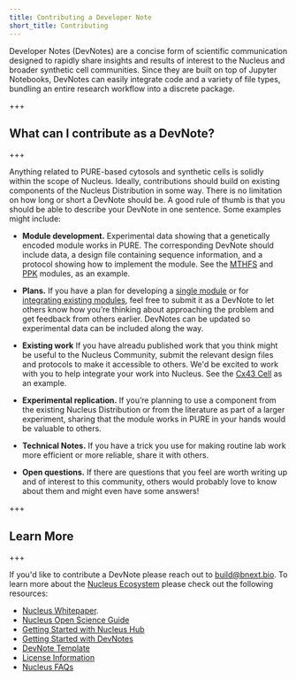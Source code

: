 ```yaml
---
title: Contributing a Developer Note
short_title: Contributing
---
```


Developer Notes (DevNotes) are a concise form of scientific communication designed to rapidly share insights and results of interest to the Nucleus and broader synthetic cell communities. Since they are built on top of Jupyter Notebooks, DevNotes can easily integrate code and a variety of file types, bundling an entire research workflow into a discrete package.

+++
## What can I contribute as a DevNote?
+++

Anything related to PURE-based cytosols and synthetic cells is solidly within the scope of Nucleus. Ideally, contributions should build on existing components of the Nucleus Distribution in some way. There is no limitation on how long or short a DevNote should be. A good rule of thumb is that you should be able to describe your DevNote in one sentence. Some examples might include:

- **Module development.** Experimental data showing that a genetically encoded module works in PURE. The corresponding DevNote should include data, a design file containing sequence information, and a protocol showing how to implement the module. See the [MTHFS](https://devnotes.bnext.bio/articles/cytosol-module-mthfs) and [PPK](https://devnotes.bnext.bio/articles/ppk-module-test) modules, as an example.

- **Plans.** If you have a plan for developing a [single module](https://devnotes.bnext.bio/articles/clpxp-module-plan) or for [integrating existing modules](https://devnotes.bnext.bio/articles/developer-cell-introduction), feel free to submit it as a DevNote to let others know how you’re thinking about approaching the problem and get feedback from others earlier. DevNotes can be updated so experimental data can be included along the way.

- **Existing work** If you have alreadu published work that you think might be useful to the Nucleus Community, submit the relevant design files and protocols to make it accessible to others. We'd be excited to work with you to help integrate your work into Nucleus. See the [Cx43 Cell](https://devnotes.bnext.bio/articles/contrib-cx43-cell) as an example. 

- **Experimental replication.** If you’re planning to use a component from the existing Nucleus Distribution or from the literature as part of a larger experiment, sharing that the module works in PURE in your hands would be valuable to others. 

- **Technical Notes.** If you have a trick you use for making routine lab work more efficient or more reliable, share it with others. 

- **Open questions.** If there are questions that you feel are worth writing up and of interest to this community, others would probably love to know about them and might even have some answers!

+++
## Learn More
+++

If you'd like to contribute a DevNote please reach out to build@bnext.bio. To learn more about the [Nucleus Ecosystem](https://bnext.bio/nucleus) please check out the following resources:

 - [Nucleus Whitepaper](https://docs.google.com/document/d/1Yb-uu4bYMdkJecTvt1upZNljj-nySq1Pk224pjb69wo/edit?tab=t.4axq2880m6ti).
 - [Nucleus Open Science Guide](https://nucleus.bnext.bio/open-science)
 - [Getting Started with Nucleus Hub](https://nucleus.bnext.bio/nucleus-hub-guide)
 - [Getting Started with DevNotes](https://nucleus.bnext.bio/developer-note-guide)
 - [DevNote Template](https://github.com/antonrmolina/devnote-template)
 - [License Information](https://github.com/antonrmolina/devnote-template/blob/main/LICENSE.md)
 - [Nucleus FAQs](https://nucleus.bnext.bio/faqs)
